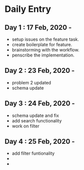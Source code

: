 # Daily Entry

## Day 1 : 17 Feb, 2020 -

- setup issues on the feature task.
- create boilerplate for feature.
- brainstorming with the workflow.
- penscribe the implementation.

## Day 2 : 23 Feb, 2020 -

- problem 2 updated
- schema update

## Day 3 : 24 Feb, 2020 -

- schema update and fix
- add search functionality
- work on filter

## Day 4 : 25 Feb, 2020 -

- add filter funtionality
-
-
